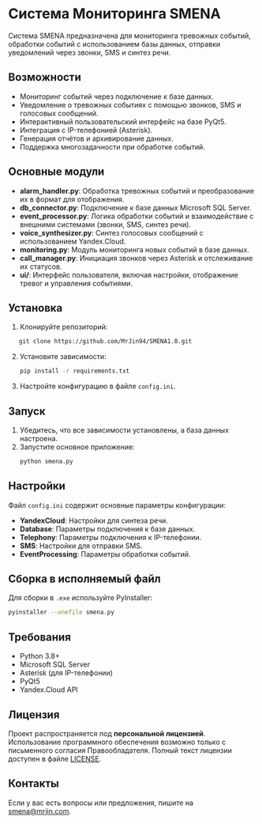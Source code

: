 # Система Мониторинга SMENA

Система SMENA предназначена для мониторинга тревожных событий, обработки событий с использованием базы данных, отправки уведомлений через звонки, SMS и синтез речи.

## Возможности
- Мониторинг событий через подключение к базе данных.
- Уведомление о тревожных событиях с помощью звонков, SMS и голосовых сообщений.
- Интерактивный пользовательский интерфейс на базе PyQt5.
- Интеграция с IP-телефонией (Asterisk).
- Генерация отчётов и архивирование данных.
- Поддержка многозадачности при обработке событий.

## Основные модули
- **alarm_handler.py**: Обработка тревожных событий и преобразование их в формат для отображения.
- **db_connector.py**: Подключение к базе данных Microsoft SQL Server.
- **event_processor.py**: Логика обработки событий и взаимодействие с внешними системами (звонки, SMS, синтез речи).
- **voice_synthesizer.py**: Синтез голосовых сообщений с использованием Yandex.Cloud.
- **monitoring.py**: Модуль мониторинга новых событий в базе данных.
- **call_manager.py**: Инициация звонков через Asterisk и отслеживание их статусов.
- **ui/**: Интерфейс пользователя, включая настройки, отображение тревог и управления событиями.

## Установка
1. Клонируйте репозиторий:
```markdown
   git clone https://github.com/MrJin94/SMENA1.0.git
   ```
2. Установите зависимости:
   ```bash
   pip install -r requirements.txt
   ```
3. Настройте конфигурацию в файле `config.ini`.

## Запуск
1. Убедитесь, что все зависимости установлены, а база данных настроена.
2. Запустите основное приложение:
   ```bash
   python smena.py
   ```

## Настройки
Файл `config.ini` содержит основные параметры конфигурации:
- **YandexCloud**: Настройки для синтеза речи.
- **Database**: Параметры подключения к базе данных.
- **Telephony**: Параметры подключения к IP-телефонии.
- **SMS**: Настройки для отправки SMS.
- **EventProcessing**: Параметры обработки событий.

## Сборка в исполняемый файл
Для сборки в `.exe` используйте PyInstaller:
```bash
pyinstaller --onefile smena.py
```

## Требования
- Python 3.8+
- Microsoft SQL Server
- Asterisk (для IP-телефонии)
- PyQt5
- Yandex.Cloud API

## Лицензия

Проект распространяется под **персональной лицензией**. Использование программного обеспечения возможно только с письменного согласия Правообладателя. Полный текст лицензии доступен в файле [LICENSE](./LICENSE).


## Контакты
Если у вас есть вопросы или предложения, пишите на  [smena@mrjin.com](mailto:smena@mrjin.com).

